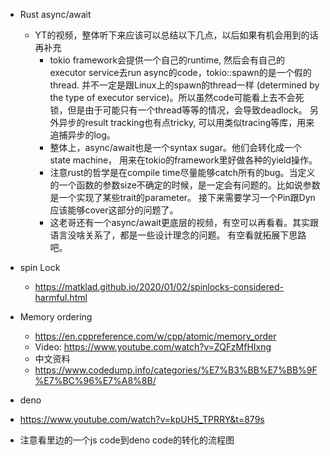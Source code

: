 


* Rust async/await
  * YT的视频，整体听下来应该可以总结以下几点，以后如果有机会用到的话再补充
    * tokio framework会提供一个自己的runtime, 然后会有自己的executor service去run async的code，tokio::spawn的是一个假的thread. 并不一定是跟Linux上的spawn的thread一样 (determined by the type of executor service)。所以虽然code可能看上去不会死锁，但是由于可能只有一个thread等等的情况，会导致deadlock。 另外异步的result tracking也有点tricky, 可以用类似tracing等库，用来追捕异步的log。
    * 整体上，async/await也是一个syntax sugar。他们会转化成一个state machine， 用来在tokio的framework里好做各种的yield操作。
    * 注意rust的哲学是在compile time尽量能够catch所有的bug。当定义的一个函数的参数size不确定的时候，是一定会有问题的。比如说参数是一个实现了某些trait的parameter。 接下来需要学习一个Pin跟Dyn 应该能够cover这部分的问题了。
    * 这老哥还有一个async/await更底层的视频，有空可以再看看。其实跟语言没啥关系了，都是一些设计理念的问题。 有空看就拓展下思路吧。
     


* spin Lock
  * https://matklad.github.io/2020/01/02/spinlocks-considered-harmful.html 
* Memory ordering
  * https://en.cppreference.com/w/cpp/atomic/memory_order  
  * Video: https://www.youtube.com/watch?v=ZQFzMfHIxng
  * 中文资料
   * https://www.codedump.info/categories/%E7%B3%BB%E7%BB%9F%E7%BC%96%E7%A8%8B/
* deno
 * https://www.youtube.com/watch?v=kpUH5_TPRRY&t=879s
 * 注意看里边的一个js code到deno code的转化的流程图

